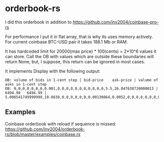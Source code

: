 # orderbook-rs

I did this orderbook in addition to <https://github.com/inv2004/coinbase-pro-rs>

For performance I put it in flat array, that is why its uses memory actively.
For current coinbase BTC-USD pair it takes 188.1 Mb or RAM.

It has hardcoded limit for 20000(max price) * 100(cents) = 2*10^6 values it can store.
Call the OB with values which are outside these boundaries will return None,
but, I suppose, this return can be ignored in most cases.

It implements Display with the following output:
```
OB: volume of bids in 1-cent step | bid-price    ask-price | valume of asks in 1-cent step
OB: 0,0,0,0,0,0,0,0.001,0,0,0,0,0,0,0,0,0,0,0,5.5,26.047638720000013 | 6494.98   6494.99 | 5.006541749999999,10.0838,0,0,0,0,0,0,0.00130864,0.0052,0,0,0,0,0,0,0,0,0,0,0
```

## Examples
Coinbase orderbook with reload if sequence is missed:
<https://github.com/inv2004/orderbook-rs/blob/master/examples/coinbase.rs>

